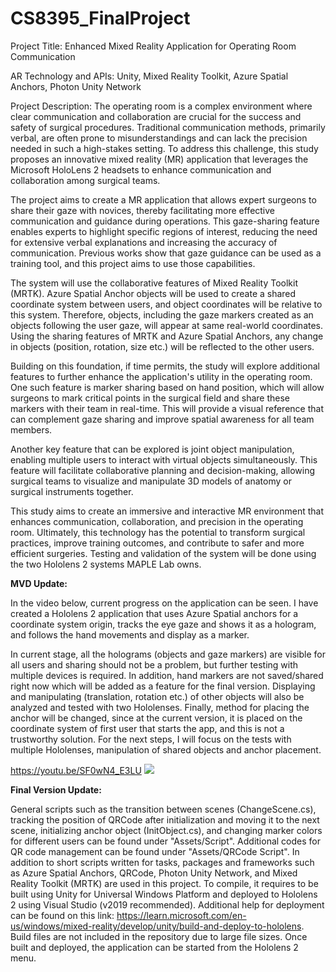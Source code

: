 # CS8395_FinalProject

Project Title: Enhanced Mixed Reality Application for Operating Room Communication

AR Technology and APIs: Unity, Mixed Reality Toolkit, Azure Spatial Anchors, Photon Unity Network

Project Description:
The operating room is a complex environment where clear communication and collaboration are crucial for the success and safety of surgical procedures. Traditional communication methods, primarily verbal, are often prone to misunderstandings and can lack the precision needed in such a high-stakes setting. To address this challenge, this study proposes an innovative mixed reality (MR) application that leverages the Microsoft HoloLens 2 headsets to enhance communication and collaboration among surgical teams.

The project aims to create a MR application that allows expert surgeons to share their gaze with novices, thereby facilitating more effective communication and guidance during operations. This gaze-sharing feature enables experts to highlight specific regions of interest, reducing the need for extensive verbal explanations and increasing the accuracy of communication. Previous works show that gaze guidance can be used as a training tool, and this project aims to use those capabilities. 

The system will use the collaborative features of Mixed Reality Toolkit (MRTK). Azure Spatial Anchor objects will be used to create a shared coordinate system between users, and object coordinates will be relative to this system. Therefore, objects, including the gaze markers created as an objects following the user gaze, will appear at same real-world coordinates. Using the sharing features of MRTK and Azure Spatial Anchors, any change in objects (position, rotation, size etc.) will be reflected to the other users.

Building on this foundation, if time permits, the study will explore additional features to further enhance the application's utility in the operating room. One such feature is marker sharing based on hand position, which will allow surgeons to mark critical points in the surgical field and share these markers with their team in real-time. This will provide a visual reference that can complement gaze sharing and improve spatial awareness for all team members.

Another key feature that can be explored is joint object manipulation, enabling multiple users to interact with virtual objects simultaneously. This feature will facilitate collaborative planning and decision-making, allowing surgical teams to visualize and manipulate 3D models of anatomy or surgical instruments together.

This study aims to create an immersive and interactive MR environment that enhances communication, collaboration, and precision in the operating room. Ultimately, this technology has the potential to transform surgical practices, improve training outcomes, and contribute to safer and more efficient surgeries. Testing and validation of the system will be done using the two Hololens 2 systems MAPLE Lab owns. 


**MVD Update:**

In the video below, current progress on the application can be seen. I have created a Hololens 2 application that uses Azure Spatial anchors for a coordinate system origin, tracks the eye gaze and shows it as a hologram, and follows the hand movements and display as a marker. 

In current stage, all the holograms (objects and gaze markers) are visible for all users and sharing should not be a problem, but further testing with multiple devices is required. In addition, hand markers are not saved/shared right now which will be added as a feature for the final version. Displaying and manipulating (translation, rotation etc.) of other objects will also be analyzed and tested with two Hololenses. Finally, method for placing the anchor will be changed, since at the current version, it is placed on the coordinate system of first user that starts the app, and this is not a trustworthy solution. For the next steps, I will focus on the tests with multiple Hololenses, manipulation of shared objects and anchor placement. 

https://youtu.be/SF0wN4_E3LU
![](https://github.com/acarayberk/CS8395_FinalProject/assets/106617053/af5ed538-d56c-4109-abe7-c0d43eca06d1)


**Final Version Update:**

General scripts such as the transition between scenes (ChangeScene.cs), tracking the position of QRCode after initialization and moving it to the next scene, initializing anchor object (InitObject.cs), and changing marker colors for different users can be found under "Assets/Script". Additional codes for QR code management can be found under "Assets/QRCode Script". In addition to short scripts written for tasks, packages and frameworks such as Azure Spatial Anchors, QRCode, Photon Unity Network, and Mixed Reality Toolkit (MRTK) are used in this project. To compile, it requires to be built using Unity for Universal Windows Platform and deployed to Hololens 2 using Visual Studio (v2019 recommended). Additional help for deployment can be found on this link: https://learn.microsoft.com/en-us/windows/mixed-reality/develop/unity/build-and-deploy-to-hololens. Build files are not included in the repository due to large file sizes. Once built and deployed, the application can be started from the Hololens 2 menu.
